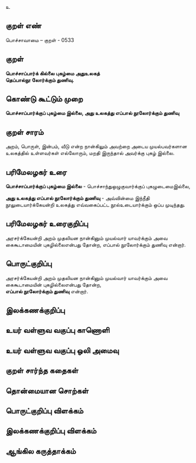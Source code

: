 உ

## குறள் எண் 

பொச்சாவாமை  – குறள் - 0533  

## குறள் 

**பொச்சாப்பார்க் கில்லை புகழ்மை அதுஉலகத்  
தெப்பால்நூ லோர்க்கும் துணிவு.**

## கொண்டு கூட்டும் முறை

**பொச்சாப்பார்க்குப் புகழ்மை இல்லை, அது உலகத்து எப்பால் நூலோர்க்கும் துணிவு**

## குறள் சாரம் 

அறம், பொருள், இன்பம், வீடு என்ற நான்கிலும் அவற்றை அடைய முயல்பவர்களான உலகத்தில் உள்ளவர்கள் எல்லோரும், மறதி இருந்தால் அவர்க்கு புகழ் இல்லை.  

## பரிமேலழகர் உரை

**பொச்சாப்பார்க்குப் புகழ்மை இல்லை** - பொச்சாந்துஒழுகுவார்க்குப் புகழுடைமைஇல்லை,  

**அது உலகத்து எப்பால் நூலோர்க்கும் துணிவு** - அவ்வின்மை இந்நீதி நூலுடையார்க்கேயன்றி உலகத்து எவ்வகைப்பட்ட நூல்உடையார்க்கும் ஒப்ப முடிந்தது. 

## பரிமேலழகர் உரைகுறிப்பு   

அரசர்க்கேயன்றி அறம் முதலியன நான்கினும் முயல்வார் யாவர்க்கும் அவை கைகூடாமையின் புகழில்லைஎன்பது தோன்ற, எப்பால் நூலோர்க்கும் துணிவு என்றார்.    

## பொருட்குறிப்பு 

அரசர்க்கேயன்றி அறம் முதலியன நான்கினும் முயல்வார் யாவர்க்கும் அவை கைகூடாமையின் புகழில்லைஎன்பது தோன்ற,  
**எப்பால் நூலோர்க்கும் துணிவு** என்றார்.     

## இலக்கணக்குறிப்பு  


## உயர் வள்ளுவ வகுப்பு காணொளி


## உயர் வள்ளுவ வகுப்பு ஒலி அமைவு 

 
## குறள் சார்ந்த கதைகள் 


## தொன்மையான சொற்கள்


## பொருட்குறிப்பு விளக்கம்


## இலக்கணக்குறிப்பு விளக்கம்


## ஆங்கில கருத்தாக்கம் 



